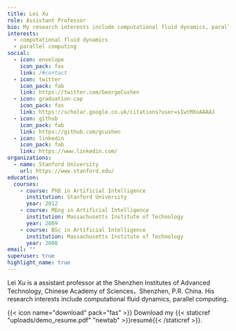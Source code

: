 ```yaml
---
title: Lei Xu
role: Assistant Professor
bio: My research interests include computational fluid dynamics, parallel computing.
interests:
  - computational fluid dynamics
  - parallel computing
social:
  - icon: envelope
    icon_pack: fas
    link: /#contact
  - icon: twitter
    icon_pack: fab
    link: https://twitter.com/GeorgeCushen
  - icon: graduation-cap
    icon_pack: fas
    link: https://scholar.google.co.uk/citations?user=sIwtMXoAAAAJ
  - icon: github
    icon_pack: fab
    link: https://github.com/gcushen
  - icon: linkedin
    icon_pack: fab
    link: https://www.linkedin.com/
organizations:
  - name: Stanford University
    url: https://www.stanford.edu/
education:
  courses:
    - course: PhD in Artificial Intelligence
      institution: Stanford University
      year: 2012
    - course: MEng in Artificial Intelligence
      institution: Massachusetts Institute of Technology
      year: 2009
    - course: BSc in Artificial Intelligence
      institution: Massachusetts Institute of Technology
      year: 2008
email: ""
superuser: true
highlight_name: true
---
```

Lei Xu is a assistant professor at the Shenzhen Institutes of Advanced Technology, Chinese Academy of Sciences，Shenzhen, P.R. China. His research interests include computational fluid dynamics, parallel computing.

{{< icon name="download" pack="fas" >}} Download my {{< staticref "uploads/demo_resume.pdf" "newtab" >}}resumé{{< /staticref >}}.